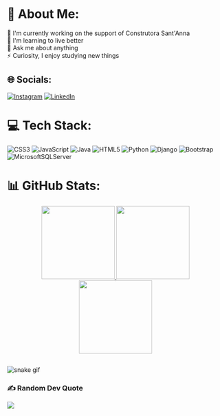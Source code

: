 # 💫 About Me:

🔭 I'm currently working on the support of Construtora Sant'Anna<br>
🌱 I'm learning to live better<br>
💬 Ask me about anything<br>
⚡ Curiosity, I enjoy studying new things

## 🌐 Socials:
[![Instagram](https://img.shields.io/badge/Instagram-%23E4405F.svg?logo=Instagram&logoColor=white)](https://www.instagram.com/caua.henriquevs/) 
[![LinkedIn](https://img.shields.io/badge/LinkedIn-%230077B5.svg?logo=linkedin&logoColor=white)](https://www.linkedin.com/in/caua-henrique/) 

# 💻 Tech Stack:
![CSS3](https://img.shields.io/badge/css3-%231572B6.svg?style=for-the-badge&logo=css3&logoColor=white) 
![JavaScript](https://img.shields.io/badge/javascript-%23323330.svg?style=for-the-badge&logo=javascript&logoColor=%23F7DF1E) 
![Java](https://img.shields.io/badge/java-%23ED8B00.svg?style=for-the-badge&logo=java&logoColor=white) 
![HTML5](https://img.shields.io/badge/html5-%23E34F26.svg?style=for-the-badge&logo=html5&logoColor=white) 
![Python](https://img.shields.io/badge/python-3670A0?style=for-the-badge&logo=python&logoColor=ffdd54) 
![Django](https://img.shields.io/badge/django-%23092E20.svg?style=for-the-badge&logo=django&logoColor=white) 
![Bootstrap](https://img.shields.io/badge/bootstrap-%23563D7C.svg?style=for-the-badge&logo=bootstrap&logoColor=white)  
![MicrosoftSQLServer](https://img.shields.io/badge/Microsoft%20SQL%20Sever-CC2927?style=for-the-badge&logo=microsoft%20sql%20server&logoColor=white) 

# 📊 GitHub Stats:

<div align="center">
                <a href="https://github.com/CauaHvS">
                    <img height="170em" src="https://github-readme-stats.vercel.app/api?username=CauaHvS&theme=tokyonight&hide_border=false&include_all_commits=false&count_private=false" />
                    <img height="170em" src="https://github-readme-streak-stats.herokuapp.com/?user=CauaHvS&theme=tokyonight&hide_border=false" />
                    <img height="170em" src="https://github-readme-stats.vercel.app/api/top-langs/?username=CauaHvS&theme=tokyonight&hide_border=false&include_all_commits=false&count_private=false&layout=compact" />
                </a>
            </div>
            
##

![snake gif](https://github.com/CauaHvS/CauaHvS/blob/output/github-contribution-grid-snake.gif)

### ✍️ Random Dev Quote
![](https://quotes-github-readme.vercel.app/api?type=horizontal&theme=radical)


